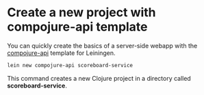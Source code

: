 # Create a new project with compojure-api template

You can quickly create the basics of a server-side webapp with the [compojure-api]() template for Leiningen.

```bash
lein new compojure-api scoreboard-service
```

This command creates a new Clojure project in a directory called **scoreboard-service**.
